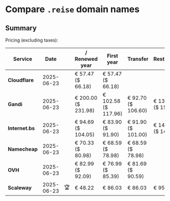 # Compare `.reise` domain names

## Summary

Pricing (excluding taxes):

| Service | Date |  | / Renewed year | First year | Transfer | Restoration |
|--|--|--|--|--|--|--|
| **Cloudflare** | 2025-06-23 |  | € 57.47<br>($ 66.18) | € 57.47<br>($ 66.18) |  |  |
| **Gandi** | 2025-06-23 |  | € 200.00<br>($ 231.98) | € 102.58<br>($ 117.96) | € 92.70<br>($ 106.60) | € 137.38<br>($ 157.98) |
| **Internet.bs** | 2025-06-23 |  | € 94.69<br>($ 104.05) | € 83.90<br>($ 91.90) | € 91.90<br>($ 101.00) | € 142.75<br>($ 141.05) |
| **Namecheap** | 2025-06-23 |  | € 70.33<br>($ 80.98) | € 68.59<br>($ 78.98) | € 68.59<br>($ 78.98) |  |
| **OVH** | 2025-06-23 |  | € 82.99<br>($ 92.09) | € 76.99<br>($ 85.39) | € 81.69<br>($ 90.59) |  |
| **Scaleway** | 2025-06-23 | 🏆 | € 48.22 | € 86.03 | € 86.03 | € 95.96 |
